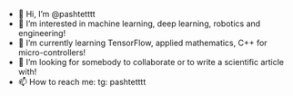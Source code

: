 - 👋 Hi, I’m @pashtetttt
- 👀 I’m interested in machine learning, deep learning, robotics and engineering!
- 🌱 I’m currently learning TensorFlow, applied mathematics, C++ for micro-controllers!
- 💞️ I’m looking for somebody to collaborate or to write a scientific article with!
- 📫 How to reach me: tg: pashtetttt

<!---
pashtetttt/pashtetttt is a ✨ special ✨ repository because its `README.md` (this file) appears on your GitHub profile.
You can click the Preview link to take a look at your changes.
--->
